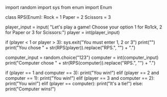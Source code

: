 import random
import sys
from enum import Enum


class RPS(Enum):
    Rock = 1
    Paper = 2
    Scissors = 3


player_input = input(
    "Let's play a game! Choose your option 1 for Ro1ck, 2 for Paper or 3 for Scissors:")
player = int(player_input)

if (player < 1 or player > 3):
    sys.exit("You must enter 1, 2 or 3")
print("")
print("You chose " + str(RPS(player)).replace("RPS.", "") + ".")

computer_input = random.choice("123")
computer = int(computer_input)
print("Computer chose " + str(RPS(computer)).replace("RPS.", "") + ".")

if (player == 1 and computer == 3):
    print("You win!")
elif (player == 2 and computer == 1):
    print("You win!")
elif (player == 3 and computer == 2):
    print("You win!")
elif (player == computer):
    print("It's a tie!")
else:
    print("Computer wins!")
